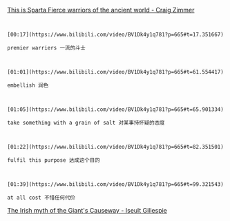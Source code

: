 [This is Sparta Fierce warriors of the ancient world - Craig Zimmer](https://www.bilibili.com/video/BV1Dk4y1q781?p=665)

```ad-note


[00:17](https://www.bilibili.com/video/BV1Dk4y1q781?p=665#t=17.351667)

premier warriers 一流的斗士

```

```ad-note


[01:01](https://www.bilibili.com/video/BV1Dk4y1q781?p=665#t=61.554417)

embellish 润色

```

```ad-note


[01:05](https://www.bilibili.com/video/BV1Dk4y1q781?p=665#t=65.901334)

take something with a grain of salt 对某事持怀疑的态度

```

```ad-note


[01:22](https://www.bilibili.com/video/BV1Dk4y1q781?p=665#t=82.351501)

fulfil this purpose 达成这个目的

```

```ad-note


[01:39](https://www.bilibili.com/video/BV1Dk4y1q781?p=665#t=99.321543)

at all cost 不惜任何代价

```


[The Irish myth of the Giant's Causeway - Iseult Gillespie](https://www.bilibili.com/video/BV1Dk4y1q781?p=666)

```ad-note



```